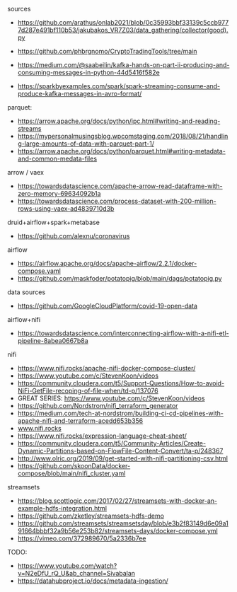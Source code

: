 
sources
- https://github.com/arathus/onlab2021/blob/0c35993bbf33139c5ccb9777d287e491bf110b53/jakubakos_VR7Z03/data_gathering/collector(good).py

- https://github.com/phbrgnomo/CryptoTradingTools/tree/main
- https://medium.com/@saabeilin/kafka-hands-on-part-ii-producing-and-consuming-messages-in-python-44d5416f582e


- https://sparkbyexamples.com/spark/spark-streaming-consume-and-produce-kafka-messages-in-avro-format/

parquet:
- https://arrow.apache.org/docs/python/ipc.html#writing-and-reading-streams
- https://mypersonalmusingsblog.wpcomstaging.com/2018/08/21/handling-large-amounts-of-data-with-parquet-part-1/
- https://arrow.apache.org/docs/python/parquet.html#writing-metadata-and-common-medata-files

arrow / vaex
- https://towardsdatascience.com/apache-arrow-read-dataframe-with-zero-memory-69634092b1a 
- https://towardsdatascience.com/process-dataset-with-200-million-rows-using-vaex-ad4839710d3b

druid+airflow+spark+metabase
- https://github.com/alexnu/coronavirus

airflow
- https://airflow.apache.org/docs/apache-airflow/2.2.1/docker-compose.yaml
- https://github.com/maskfoder/potatopig/blob/main/dags/potatopig.py

data sources
- https://github.com/GoogleCloudPlatform/covid-19-open-data

airflow+nifi
- https://towardsdatascience.com/interconnecting-airflow-with-a-nifi-etl-pipeline-8abea0667b8a

nifi
- https://www.nifi.rocks/apache-nifi-docker-compose-cluster/
- https://www.youtube.com/c/StevenKoon/videos
- https://community.cloudera.com/t5/Support-Questions/How-to-avoid-NiFi-GetFile-recoping-of-file-when/td-p/137076
- GREAT SERIES: https://www.youtube.com/c/StevenKoon/videos
- https://github.com/Nordstrom/nifi_terraform_generator
- https://medium.com/tech-at-nordstrom/building-ci-cd-pipelines-with-apache-nifi-and-terraform-acedd653b356
- www.nifi.rocks
- https://www.nifi.rocks/expression-language-cheat-sheet/
- https://community.cloudera.com/t5/Community-Articles/Create-Dynamic-Partitions-based-on-FlowFile-Content-Convert/ta-p/248367
- http://www.olric.org/2019/09/get-started-with-nifi-partitioning-csv.html
- https://github.com/skoonData/docker-compose/blob/main/nifi_cluster.yaml


streamsets
- https://blog.scottlogic.com/2017/02/27/streamsets-with-docker-an-example-hdfs-integration.html
- https://github.com/zketley/streamsets-hdfs-demo
- https://github.com/streamsets/streamsetsday/blob/e3b2f83149d6e09a191664bbbf32a9b56e253b82/streamsets-days/docker-compose.yml
- https://vimeo.com/372989670/5a2336b7ee


TODO:

- https://www.youtube.com/watch?v=N2eDfU_rQ_U&ab_channel=Sivabalan
- https://datahubproject.io/docs/metadata-ingestion/
